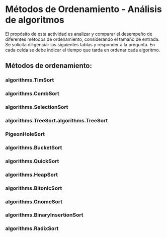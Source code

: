 # Métodos de Ordenamiento - Análisis de algoritmos

El propósito de esta actividad es analizar y comparar el desempeño de diferentes métodos de
ordenamiento, considerando el tamaño de entrada. Se solicita diligenciar las siguientes tablas y responder
a la pregunta. En cada celda se debe indicar el tiempo que tarda en ordenar cada algoritmo.

## Métodos de ordenamiento:

### algorithms.TimSort


### algorithms.CombSort

### algorithms.SelectionSort

### algorithms.TreeSort.algorithms.TreeSort

### PigeonHoleSort

### algorithms.BucketSort

### algorithms.QuickSort

### algorithms.HeapSort

### algorithms.BitonicSort

### algorithms.GnomeSort

### algorithms.BinaryInsertionSort

### algorithms.RadixSort